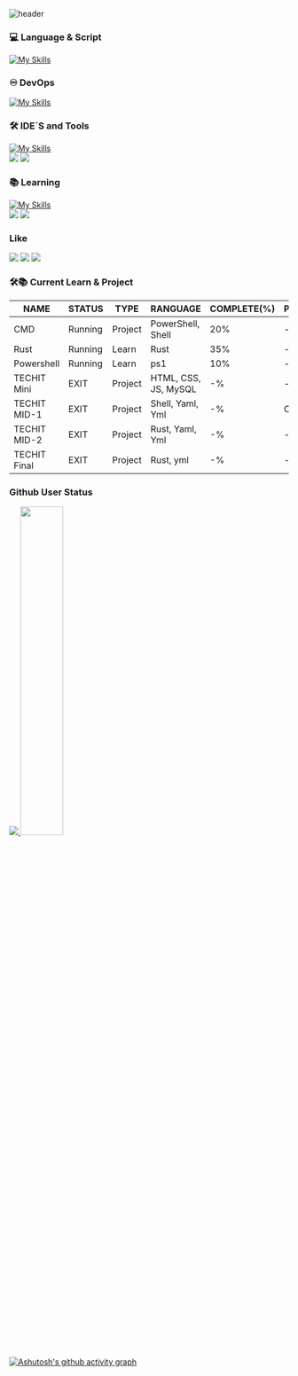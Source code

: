 ![header](https://capsule-render.vercel.app/api?type=waving&color=auto&height=300&section=header&text=Who%20am%20I&fontSize=90)

### 💻 Language & Script
[![My Skills](https://skillicons.dev/icons?i=bash,powershell,rust)](https://skillicons.dev)

### ♾ DevOps
[![My Skills](https://skillicons.dev/icons?i=linux,githubactions,docker,kubernetes)](https://skillicons.dev)

### 🛠️ IDE`S and Tools
[![My Skills](https://skillicons.dev/icons?i=git,vscode,idea)](https://skillicons.dev)
</br>
<img src="https://img.shields.io/badge/Gitkraken-179287?style=for-the-badge&logo=gitkraken&logoColor=white"/></a>
<img src="https://img.shields.io/badge/Codeium-09B6A2?style=for-the-badge&logo=codeium&logoColor=white"/></a>

### 📚 Learning
[![My Skills](https://skillicons.dev/icons?i=rust,terraform,gitlab)](https://skillicons.dev)
</br>
<img src="https://img.shields.io/badge/Argocd-EF7B4D?style=for-the-badge&logo=argo&logoColor=white"/></a>
<img src="https://img.shields.io/badge/Create.io-000000?style=for-the-badge&logo=actix&logoColor=white"/></a>

### Like
<img src="https://img.shields.io/badge/F1-E10600?style=for-the-badge&logo=F1&logoColor=white"/></a>
<img src="https://img.shields.io/badge/Red Bull-DB0A40?style=for-the-badge&logo=redbull&logoColor=white"/></a>
<img src="https://img.shields.io/badge/Rust-000000?style=for-the-badge&logo=Rust&logoColor=white"/></a>

### 🛠📚 Current Learn & Project
| NAME | STATUS | TYPE | RANGUAGE | COMPLETE(%) | POSITION | REPOSITORY |
|------|--------|------|----------|-------------|----------|------------|
| CMD  | Running | Project | PowerShell, Shell | 20% | - | [CMD](https://github.com/gunwoo8873/CMD.git) |
| Rust | Running | Learn | Rust | 35% | - | [Rust](https://github.com/gunwoo8873/Rust-Learning.git) |
| Powershell | Running | Learn | ps1 | 10% | - | [PS](https://github.com/gunwoo8873/PS-Learning.git) |
| TECHIT Mini | EXIT | Project | HTML, CSS, JS, MySQL | -% | - | - |
| TECHIT MID-1 | EXIT | Project | Shell, Yaml, Yml | -% | CI / CD | [TECHIT-MidProject-1](https://github.com/gunwoo8873/TECHIT-midproject-1) |
| TECHIT MID-2 | EXIT | Project | Rust, Yaml, Yml | -% | - | - |
| TECHIT Final | EXIT | Project | Rust, yml | -% | - | [TECHIT-FinalProject](https://github.com/gunwoo8873/TECHIT-FinalProject.git) |

### Github User Status
<a href="s">
  <img src="https://github-readme-stats.vercel.app/api/top-langs/?username=gunwoo8873&exclude_repo=gunwoo8873.github.io&layout=compact&theme=tokyonight" />
</a>
<a href="s">
  <img src="https://github-readme-stats.vercel.app/api?username=gunwoo8873&theme=tokyonight&show_icons=true" width="39%" />
</a>

[![Ashutosh's github activity graph](https://github-readme-activity-graph.vercel.app/graph?username=gunwoo8873&theme=tokyo-night)](https://github.com/gunwoo8873/github-readme-activity-graph)
